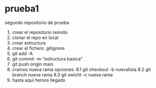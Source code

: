 # prueba1
segundo repositorio de prueba

1. crear el repositorio remoto
2. clonar el repo en local
3. crear estructura
4. crear el fichero .gitignore
5. git add -A
6. git commit -m "estructura basica"
7. git push  origin main
8. cramos nueva rama opciones:
8.1 git checkout -b nuevalista
8.2 git branch nueva rama 
8.3 git swicht -c nueva rama
9. hasta aqui hemos llegado